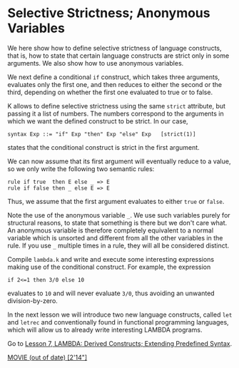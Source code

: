 <!-- Copyright (c) 2012-2019 K Team. All Rights Reserved. -->

# Selective Strictness; Anonymous Variables

We here show how to define selective strictness of language constructs,
that is, how to state that certain language constructs are strict only
in some arguments.  We also show how to use anonymous variables.

We next define a conditional `if` construct, which takes three arguments,
evaluates only the first one, and then reduces to either the second or the
third, depending on whether the first one evaluated to true or to false.

K allows to define selective strictness using the same `strict` attribute,
but passing it a list of numbers.  The numbers correspond to the arguments
in which we want the defined construct to be strict.  In our case,

    syntax Exp ::= "if" Exp "then" Exp "else" Exp   [strict(1)]

states that the conditional construct is strict in the first argument.

We can now assume that its first argument will eventually reduce to a value, so
we only write the following two semantic rules:

    rule if true  then E else _ => E
    rule if false then _ else E => E

Thus, we assume that the first argument evaluates to either `true` or `false`.

Note the use of the anonymous variable `_`.  We use such variables purely for
structural reasons, to state that something is there but we don't care what.
An anonymous variable is therefore completely equivalent to a normal variable
which is unsorted and different from all the other variables in the rule.  If
you use `_` multiple times in a rule, they will all be considered distinct.

Compile `lambda.k` and write and execute some interesting expressions making
use of the conditional construct.  For example, the expression

    if 2<=1 then 3/0 else 10

evaluates to `10` and will never evaluate `3/0`, thus avoiding an unwanted
division-by-zero.

In the next lesson we will introduce two new language constructs, called
`let` and `letrec` and conventionally found in functional programming
languages, which will allow us to already write interesting LAMBDA programs.

Go to [Lesson 7, LAMBDA: Derived Constructs; Extending Predefined Syntax](../lesson_7/README.md).

[MOVIE (out of date) [2'14"]](http://youtu.be/IreP6DFPWdk)
